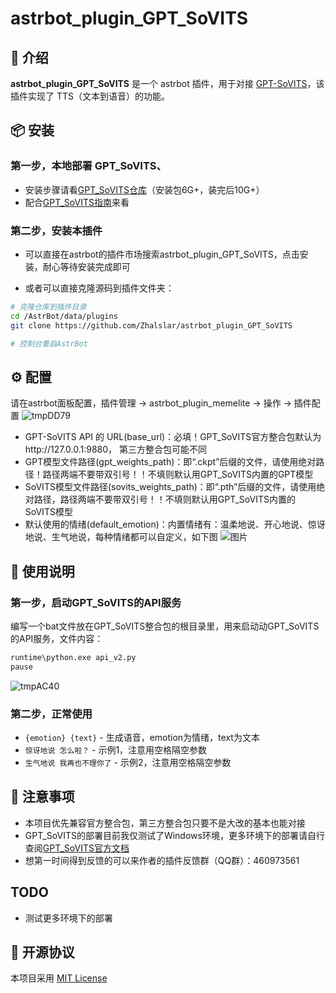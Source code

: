 # astrbot_plugin_GPT_SoVITS

## 🐔 介绍

**astrbot_plugin_GPT_SoVITS** 是一个 astrbot 插件，用于对接 [GPT-SoVITS](https://github.com/RVC-Boss/GPT-SoVITS)，该插件实现了 TTS（文本到语音）的功能。


## 📦 安装

### 第一步，本地部署 GPT_SoVITS、
- 安装步骤请看[GPT_SoVITS仓库](https://github.com/RVC-Boss/GPT-SoVITS)（安装包6G+，装完后10G+）
- 配合[GPT_SoVITS指南](https://www.yuque.com/baicaigongchang1145haoyuangong/ib3g1e)来看


### 第二步，安装本插件
- 可以直接在astrbot的插件市场搜索astrbot_plugin_GPT_SoVITS，点击安装，耐心等待安装完成即可  

- 或者可以直接克隆源码到插件文件夹：
```bash
# 克隆仓库到插件目录
cd /AstrBot/data/plugins
git clone https://github.com/Zhalslar/astrbot_plugin_GPT_SoVITS 

# 控制台重启AstrBot
```




## ⚙️ 配置
 
请在astrbot面板配置，插件管理 -> astrbot_plugin_memelite -> 操作 -> 插件配置
![tmpDD79](https://github.com/user-attachments/assets/4155ee85-c308-4775-89a8-615fd3d0c5d0)
- GPT-SoVITS API 的 URL(base_url)：必填！GPT_SoVITS官方整合包默认为http://127.0.0.1:9880， 第三方整合包可能不同
- GPT模型文件路径(gpt_weights_path)：即“.ckpt”后缀的文件，请使用绝对路径！路径两端不要带双引号！！不填则默认用GPT_SoVITS内置的GPT模型
- SoVITS模型文件路径(sovits_weights_path)：即“.pth”后缀的文件，请使用绝对路径，路径两端不要带双引号！！不填则默认用GPT_SoVITS内置的SoVITS模型
- 默认使用的情绪(default_emotion)：内置情绪有：温柔地说、开心地说、惊讶地说、生气地说，每种情绪都可以自定义，如下图
![图片](https://github.com/user-attachments/assets/475aecd6-1b20-47da-9f3a-6b18fda35f3d)


## 🐔 使用说明
### 第一步，启动GPT_SoVITS的API服务  
编写一个bat文件放在GPT_SoVITS整合包的根目录里，用来启动动GPT_SoVITS的API服务，文件内容：
```bash
runtime\python.exe api_v2.py
pause
```
![tmpAC40](https://github.com/user-attachments/assets/d07f59a0-7a97-478b-99b0-2ef3d207be3f)


### 第二步，正常使用
- `{emotion} {text}` - 生成语音，emotion为情绪，text为文本
- `惊讶地说 怎么啦？` - 示例1，注意用空格隔空参数
- `生气地说 我再也不理你了` - 示例2，注意用空格隔空参数

## 📌 注意事项
- 本项目优先兼容官方整合包，第三方整合包只要不是大改的基本也能对接
- GPT_SoVITS的部署目前我仅测试了Windows环境，更多环境下的部署请自行查阅[GPT_SoVITS官方文档](https://github.com/RVC-Boss/GPT-SoVITS/blob/main/docs/cn/README.md)
- 想第一时间得到反馈的可以来作者的插件反馈群（QQ群）：460973561

## TODO
- 测试更多环境下的部署

## 📜 开源协议
本项目采用 [MIT License](LICENSE)



